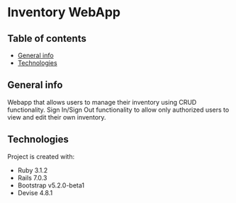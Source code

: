 # Inventory WebApp

## Table of contents
* [General info](#general-info)
* [Technologies](#technologies)

## General info
Webapp that allows users to manage their inventory using CRUD functionality. Sign In/Sign Out functionality to allow only authorized users to view and edit their own inventory.
	
## Technologies
Project is created with:
* Ruby 3.1.2
* Rails 7.0.3
* Bootstrap v5.2.0-beta1
* Devise 4.8.1

